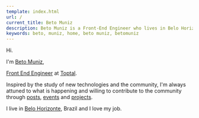 ```yaml
---
template: index.html
url: /
current_title: Beto Muniz
description: Beto Muniz is a Front-End Engineer who lives in Belo Horizonte, Brazil.
keywords: beto, muniz, home, beto muniz, betomuniz
---
```


Hi.

I'm <a href="https://plus.google.com/+betomuniz" target="_blank" rel="author">Beto Muniz</a>,

<a href="http://f2em.com/" target="_blank" rel="noopener noreferrer">Front End Engineer</a> at <a href="https://www.toptal.com/" target="_blank" rel="noopener noreferrer">Toptal</a>.

Inspired by the study of new technologies and the community, I'm always attuned to what is happening and willing to contribute to the community through [posts](https://betomuniz.com/blog/), [events](https://betomuniz.com/talks/) and [projects](https://betomuniz.com/projects/).

I live in <a href="https://goo.gl/maps/34swi" target="_blank" rel="noopener noreferrer">Belo Horizonte</a>, Brazil and I love my job.
